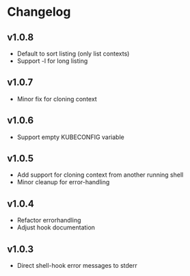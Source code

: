 # Changelog
## v1.0.8
 - Default to sort listing (only list contexts)
 - Support -l for long listing

## v1.0.7
 - Minor fix for cloning context

## v1.0.6
 - Support empty KUBECONFIG variable

## v1.0.5
- Add support for cloning context from another running shell
- Minor cleanup for error-handling

## v1.0.4
- Refactor errorhandling
- Adjust hook documentation

## v1.0.3
- Direct shell-hook error messages to stderr

